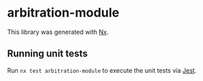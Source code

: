 # arbitration-module

This library was generated with [Nx](https://nx.dev).

## Running unit tests

Run `nx test arbitration-module` to execute the unit tests via [Jest](https://jestjs.io).
